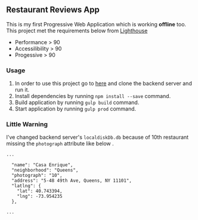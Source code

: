 ## Restaurant Reviews App
This is my first Progressive Web Application which is working **offline** too. This project met the requirements below from [Lighthouse](https://developers.google.com/web/tools/lighthouse/)

* Performance > 90
* Accessilibility > 90
* Progessive > 90

### Usage
1. In order to use this project go to [here](https://github.com/udacity/mws-restaurant-stage-3) and clone the backend server and run it.
2. Install dependencies by running `npm install --save` command.
3. Build application by running `gulp build` command.
4. Start application by running `gulp prod` command.

### Little Warning

I've changed backend server's `localdiskDb.db` because of 10th restaurant missing the `photograph` attribute like below .

```
...

  "name": "Casa Enrique",
  "neighborhood": "Queens",
  "photograph": "10",
  "address": "5-48 49th Ave, Queens, NY 11101",
  "latlng": {
    "lat": 40.743394,
    "lng": -73.954235
  },
  
...
```
